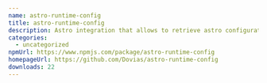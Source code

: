 ```yaml
---
name: astro-runtime-config
title: astro-runtime-config
description: Astro integration that allows to retrieve astro configuration object at runtime
categories:
  - uncategorized
npmUrl: https://www.npmjs.com/package/astro-runtime-config
homepageUrl: https://github.com/Dovias/astro-runtime-config
downloads: 22
---
```

